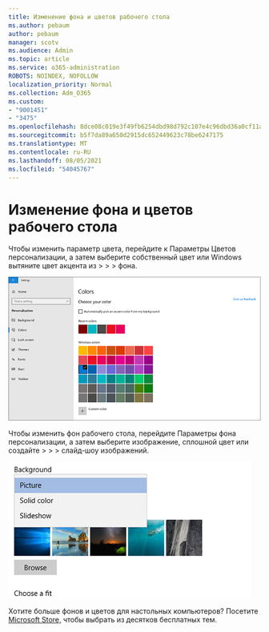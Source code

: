 ```yaml
---
title: Изменение фона и цветов рабочего стола
ms.author: pebaum
author: pebaum
manager: scotv
ms.audience: Admin
ms.topic: article
ms.service: o365-administration
ROBOTS: NOINDEX, NOFOLLOW
localization_priority: Normal
ms.collection: Adm_O365
ms.custom:
- "9001451"
- "3475"
ms.openlocfilehash: 8dce08c019e3f49fb6254dbd98d792c107e4c96dbd36a0cf11aff70e171e7649
ms.sourcegitcommit: b5f7da89a650d2915dc652449623c78be6247175
ms.translationtype: MT
ms.contentlocale: ru-RU
ms.lasthandoff: 08/05/2021
ms.locfileid: "54045767"
---
```

# <a name="change-your-desktop-background-and-colors"></a>Изменение фона и цветов рабочего стола

Чтобы изменить параметр цвета, перейдите к Параметры Цветов персонализации, а затем выберите собственный цвет или Windows вытяните цвет акцента из  >    >    >  фона.

![Персонализировать цвета в Windows.](media/windows-personalization-colors.png)

Чтобы изменить фон рабочего стола, перейдите Параметры фона персонализации, а затем выберите изображение, сплошной цвет или создайте  >    >    >  слайд-шоу изображений. 

![Измените фон Windows рабочего стола.](media/windows-desktop-background.png)

Хотите больше фонов и цветов для настольных компьютеров? Посетите [Microsoft Store,](https://www.microsoft.com/store/collections/windowsthemes) чтобы выбрать из десятков бесплатных тем.
